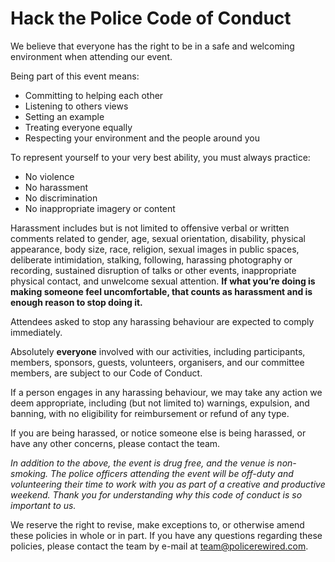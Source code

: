 # Hack the Police Code of Conduct

We believe that everyone has the right to be in a safe and welcoming environment when attending our event. 

Being part of this event means: 

* Committing to helping each other
* Listening to others views
* Setting an example
* Treating everyone equally
* Respecting your environment and the people around you

To represent yourself to your very best ability, you must always practice:

* No violence
* No harassment
* No discrimination
* No inappropriate imagery or content

Harassment includes but is not limited to offensive verbal or written comments related to gender, age, sexual orientation, disability, physical appearance, body size, race, religion, sexual images in public spaces, deliberate intimidation, stalking, following, harassing photography or recording, sustained disruption of talks or other events, inappropriate physical contact, and unwelcome sexual attention. **If what you’re doing is making someone feel uncomfortable, that counts as harassment and is enough reason to stop doing it.**

Attendees asked to stop any harassing behaviour are expected to comply immediately. 

Absolutely **everyone** involved with our activities, including participants, members, sponsors, guests, volunteers, organisers, and our committee members, are subject to our Code of Conduct. 

If a person engages in any harassing behaviour, we may take any action we deem appropriate, including (but not limited to) warnings, expulsion, and banning, with no eligibility for reimbursement or refund of any type. 

If you are being harassed, or notice someone else is being harassed, or have any other concerns, please contact the team. 

_In addition to the above, the event is drug free, and the venue is non-smoking. The police officers attending the event will be off-duty and volunteering their time to work with you as part of a creative and productive weekend. Thank you for understanding why this code of conduct is so important to us._

We reserve the right to revise, make exceptions to, or otherwise amend these policies in whole or in part. If you have any questions regarding these policies, please contact the team by e-mail at team@policerewired.com.
